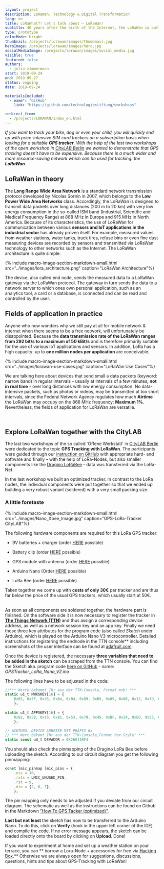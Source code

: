 ```yaml
---
layout: project
description: LoRaWan, Technology & Digital Transformation
lang: en
title: LoRaWhat?! Let's talk about – LoRaWan!
subtitle: 40 years after the birth of the Internet, the LoRaWan is putting the tech scene in a state of excitement.
type: prototype
colorMode: bright
thumbnail: /projects/lorawan/images/thumbnail.jpg
heroImage: /projects/lorawan/images/hero.jpg
socialMediaImage: /projects/lorawan/images/social_media.jpg
visible: true
featured: false
authors:
  - julia-zimmermann
start: 2019-09-24
end: 2019-09-27
status: ongoing
date: 2019-09-24

materialsIncluded:
  - name": "GitHub"
    link: "https://github.com/technologiestiftung/workshops"

redirect_from:
  - /projects/LORAWAN/index_en.html
---
```


*If you want to track your bike, dog or even your child, you will quickly end up with price-intensive SIM card trackers on a subscription basis when looking for a suitable **GPS tracker**. With the help of the last two workshops of the open workshop in [CityLAB Berlin](https://www.citylab-berlin.org/) we wanted to demonstrate that GPS tracking doesn't have to be expensive. Because there is a much wider and more resource-saving network which can be used for tracking: the **LoRaWan**.*

## LoRaWan in theory

The **Long Range Wide Area Network** is a standard network transmission protocol developed by Nicolas Sornin in 2007, which belongs to the **Low Power Wide Area Networks** class. Accordingly, the LoRaWan is designed to transmit data packets over long distances (200 m to 20 km) with very low energy consumption in the so-called ISM band (Industrial, Scientific and Medical Frequency Range) at 868 MHz in Europe and 915 MHz in North America. Because of its characteristics, the use of LoRaWan for communication between various **sensors and IoT applications in the industrial sector** has already proven itself. For example, measured values from weather stations, water tanks, truck tires, refuse bins or even fine dust measuring devices are recorded by sensors and transmitted via LoRaWan technology to other networks such as the Internet. The LoRaWan architecture is quite simple:

{% include macro-image-section-markdown-small.html src="../images/lora_architecture.png" caption="LoRaWan Architecture"%}

<!-- <img src="../images/lora_architecture.png" style="margin:4%; width:90%" alt="LoRaWan Architecture"> -->

The device, also called end node, sends the measured data to a LoRaWan gateway via the LoRaWan protocol. The gateway in turn sends the data to a network server to which ones own personal application, such as an analytics tool, a card or a database, is connected and can be read and controlled by the user. 

## Fields of application in practice

Anyone who now wonders why we still pay at all for mobile network & internet when there seems to be a free network, will unfortunately be disappointed. Because the **data transmission rate of the LoRaWan ranges from 292 bit/s to a maximum of 50 kBit/s** and is therefore primarily suitable for the use of various IoT applications and sensors. In addition, LoRa has a high capacity: up to **one million nodes per application** are conceivable.

{% include macro-image-section-markdown-small.html src="../images/lorawan-use-cases.jpg" caption="LoRaWan Use Cases"%}

<!-- <img src="../images/lorawan-use-cases.jpg" style="margin-left:6%; margin-right:4%; float:right; width:70%" alt="LoRaWan Use Cases"> -->

We are talking here about devices that send small a data packets (keyword: narrow band) in regular intervals - usually at intervals of a few minutes, **not in real time** - over long distances with low energy consumption. No data-intensive packets, such as photos or videos, may be transmitted at too short intervals, since the Federal Network Agency regulates how much **Airtime** the LoRaWan may occupy on the 868 MHz frequency: **Maximum 1%**. Nevertheless, the fields of application for LoRaWan are versatile.  


&nbsp;

## Explore LoRaWan together with the CityLAB

The last two workshops of the so called 'Offene Werkstatt' in [CityLAB Berlin](https://www.citylab-berlin.org/) were dedicated to the topic **GPS Tracking with LoRaWan**. The participants were guided through our [instruction on GitHub](https://github.com/technologiestiftung/workshops/blob/master/HowTo_GPSTracker.md) with appropriate hard- and software and finally – with the help of LoRa-Nodes, but also smaller components like the [Dragino LoRaBee](https://www.dragino.com/products/lora/item/109-lora-bee.html) – data was transferred via the LoRa-Net. 

In the last workshop we built an optimized tracker. In contrast to the LoRa nodes, the individual components were put together so that we ended up building a very robust variant (soldered) with a very small packing size.


### A little foretaste
{% include macro-image-section-markdown-small.html src="../images/Nano_Xbee_Image.jpg" caption="GPS-LoRa-Tracker CityLAB"%}

<!-- <img src="../images/Nano_Xbee_Image.jpg" style="margin-left:6%; margin-right:4%; float:right; width:60%" alt="GPS-LoRa-Tracker CityLAB"> -->

The following hardware components are required for this LoRa GPS tracker:
* 9V batteries + charger (order [HERE](https://www.amazon.de/Ladeger%C3%A4t-Keenstone-aufladbare-Batterien-USB-Ladekabel-6-St-3-Slots-Ladegeraet/dp/B07BRKJV3J/ref=sr_1_2?__mk_de_DE=%C3%85M%C3%85%C5%BD%C3%95%C3%91&keywords=9+volt+battery+800mAh+keenstone&qid=1568196073&s=computers&sr=8-2) possible)

* Battery clip (order [HERE](https://www.amazon.de/KEESIN-Batterieknopf-2-1x5-5mm-Netzstecker-Batteriehalter/dp/B06Y41ZRVJ/ref=sr_1_4?__mk_de_DE=%C3%85M%C3%85%C5%BD%C3%95%C3%91&keywords=batterieclips&qid=1568195706&s=computers&sr=1-4) possible)

* GPS module with antenna (order [HERE](https://www.az-delivery.de/products/neo-6m-gps-modul?_pos=3&_sid=1c09a6176&_ss=r&ls=de) possible)

* Arduino Nano (Order [HERE](https://www.amazon.de/AZDelivery-Atmega328-gratis-Arduino-kompatibel/dp/B078S8BJ8T/ref=sr_1_9?__mk_de_DE=%C3%85M%C3%85%C5%BD%C3%95%C3%91&keywords=arduino+nano&qid=1568196529&s=ce-de&sr=1-9) possible)

* LoRa Bee (order [HERE](https://www.exp-tech.de/module/wireless/funk/7769/dragino-lora-bee-868) possible)

Taken together we come up with **costs of only 30€** per tracker and are thus far below the price of the usual GPS trackers, which usually start at 50€.  
&nbsp;

As soon as all components are soldered together, the hardware part is finished. On the software side it is now necessary to register the tracker in **[The Things Network (TTN)](https://thethingsnetwork.org)** and thus assign a corresponding device address, as well as a network session key and an app key. Finally we need these three key attributes for the program code (also called *Sketch* under Arduino), which is played on the Arduino Nano V3 microcontroller. Detailed instructions for registering the endnode in the TTN console** including screenshots of the user interface can be found at [adafruit.com](https://learn.adafruit.com/the-things-network-for-feather?view=all).  

Once the device is registered, the necessary **three variables that need to be added in the sketch** can be scraped from the TTN console. You can find the Sketch aka. program code [here on GitHub](https://github.com/technologiestiftung/workshops/blob/master/codes_sketches/) - name: *GPSTracker_LoRa_Nano_V2.ino*

The following lines have to be adjusted in the code:

```js
//*** Werte bekommt Ihr aus der TTN-Console, Format msb! ***
static u1_t NWKSKEY[16] = {
    0xB2, 0x5F, 0x35, 0x64, 0xB4, 0x89, 0xB8, 0x09, 0x08, 0x12, 0x7D, 0xAC, 0x0F, 0xC6, 0xF1, 0x5C
    }; 
    
static u1_t APPSKEY[16] = {
    0xB2, 0x5B, 0x16, 0x81, 0x53, 0x70, 0x49, 0xBF, 0x24, 0xBD, 0x55, 0xB2, 0xB5, 0xF6, 0xCB, 0x46
    }; 

// ACHTUNG: DEVICE ADRESSE MIT PRÄFIX 0x
// *** Wert bekomt Ihr aus der TTN-Console,Format hex-Style! ***
static const u4_t DEVADDR = 0X26011BF4
```

You should also check the pinmapping of the Dragino LoRa Bee before uploading the sketch. According to our circuit diagram you get the following pinmapping:

```js
const lmic_pinmap lmic_pins = {
    .nss = 10,
    .rxtx = LMIC_UNUSED_PIN,
    .rst = 9,
    .dio = {2, 6, 7},
    };
```

The pin mapping only needs to be adjusted if you deviate from our circuit diagram. The schematic as well as the instructions can be found on Github in the Markdown ["How To GPS Tacker (optimized)"](https://github.com/technologiestiftung/workshops/HowTo_GPSTracker_optimized.md).

**Last but not least** the sketch has now to be transferred to the Arduino Nano. To do this, click on **Verify** (hook in the upper left corner of the IDE) and compile the code. If no error message appears, the sketch can be loaded directly onto the board by clicking on **Upload**. Done!


If you want to experiment at home and set up a weather station on your terrace, you can ** borrow a Lora-Node + accessories for free via [Hacking Box](https://www.technologiestiftung-berlin.de/hackingbox/).** Otherwise we are always open for suggestions, discussions, questions, hints and tips about GPS-Tracking with LoRaWan!
